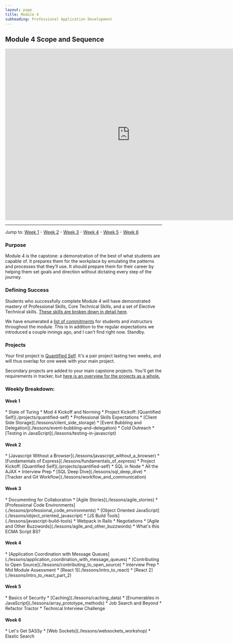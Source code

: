 ```yaml
---
layout: page
title: Module 4
subheading: Professional Application Development
---
```


Module 4 Scope and Sequence
--------------

<iframe src="https://calendar.google.com/calendar/embed?showTz=0&amp;mode=WEEK&amp;height=600&amp;wkst=1&amp;bgcolor=%23778899&amp;src=casimircreative.com_r9jfiq9f37h6rdt2s8ssofss4k%40group.calendar.google.com&amp;color=%23182C57&amp;ctz=America%2FDenver" style="border-width:0" width="800" height="550" frameborder="0" scrolling="no"></iframe>

***

Jump to: [Week 1](#week_1) - [Week 2](#week_2) - [Week 3](#week_3) - [Week 4](#week_4) - [Week 5](#week_5) - [Week 6](#week_6)

### Purpose

Module 4 is the capstone: a demonstration of the best of what students are capable of. It prepares them for the workplace by emulating the patterns and processes that they’ll use. It should prepare them for their career by helping them set goals and direction without dictating every step of the journey.

### Defining Success

Students who successfully complete Module 4 will have demonstrated mastery of Professional Skills, Core Technical Skills, and a set of Elective Technical skills. [These skills are broken down in detail here](success).

We have enumerated a [list of commitments](commitments) for students and instructors throughout the module. This is in addition to the regular expectations we introduced a couple innings ago, and I can't find right now. Standby.

### Projects

Your first project is [Quantified Self](./projects/quantified-self). It's a pair project lasting two weeks, and will thus overlap for one week with your main project.

Secondary projects are added to your main capstone projects. You'll get the requirements in tracker, but [here is an overview for the projects as a whole.](./projects/secondary)

### Weekly Breakdown:

<h4 id="week_1">Week 1</h4>
*   State of Turing
*   Mod 4 Kickoff and Norming
*   Project Kickoff: [Quantified Self](./projects/quantified-self)
*   Professional Skills Expectations
*   [Client Side Storage](./lessons/client_side_storage)
*   [Event Bubbling and Delegation](./lessons/event-bubbling-and-delegation)
*   Cold Outreach
*   [Testing in JavaScript](./lessons/testing-in-javascript)

<h4 id="week_2">Week 2</h4>
*   [Javascript Without a Browser](./lessons/javascript_without_a_browser)
*   [Fundamentals of Express](./lessons/fundamentals_of_express)
*   Project Kickoff: [Quantified Self](./projects/quantified-self)
*   SQL in Node
*   All the AJAX
*   Interview Prep
*   [SQL Deep Dive](./lessons/sql_deep_dive)
*   [Tracker and Git Workflow](./lessons/workflow_and_communication)

<h4 id="week_3">Week 3</h4>
*   Documenting for Collaboration
*   [Agile Stories](./lessons/agile_stories)
*   [Professional Code Environments](./lessons/professional_code_environments)
*   [Object Oriented JavaScript](./lessons/object_oriented_javascript)
*   [JS Build Tools](./lessons/javascript-build-tools)
*   Webpack in Rails
*   Negotiations
*   [Agile and Other Buzzwords](./lessons/agile_and_other_buzzwords)
*   What's this ECMA Script BS?

<h4 id="week_4">Week 4</h4>
*   [Application Coordination with Message Queues](./lessons/application_coordination_with_message_queues)
*   [Contributing to Open Source](./lessons/contributing_to_open_source)
*   Interview Prep
*   Mid Module Assessment
*   [React 1](./lessons/intro_to_react)
*   [React 2](./lessons/intro_to_react_part_2)

<h4 id="week_5">Week 5</h4>
*   Basics of Security
*   [Caching](./lessons/caching_data)
*   [Enumerables in JavaScript](./lessons/array_prototype_methods)
*   Job Search and Beyond
*   Refactor Tractor
*   Technical Interview Challenge

<h4 id="week_6">Week 6</h4>
*   Let's Get SASSy
*   [Web Sockets](./lessons/websockets_workshop)
*   Elastic Search  
